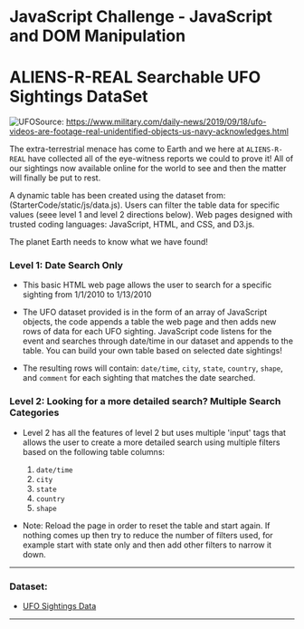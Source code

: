 # JavaScript Challenge - JavaScript and DOM Manipulation

# ALIENS-R-REAL Searchable UFO Sightings DataSet

![UFO](image/ufo_2400.png)Source: https://www.military.com/daily-news/2019/09/18/ufo-videos-are-footage-real-unidentified-objects-us-navy-acknowledges.html 

The extra-terrestrial menace has come to Earth and we here at `ALIENS-R-REAL` have collected all of the eye-witness reports we could to prove it! All of our sightings now available online for the world to see and then the matter will finally be put to rest.

A dynamic table has been created using the dataset from: (StarterCode/static/js/data.js). Users can filter the table data for specific values (seee level 1 and level 2 directions below). Web pages designed with trusted coding languages: JavaScript, HTML, and CSS, and D3.js.

The planet Earth needs to know what we have found!

### Level 1: Date Search Only

* This basic HTML web page allows the user to search for a specific sighting from 1/1/2010 to 1/13/2010

* The UFO dataset provided is in the form of an array of JavaScript objects, the code appends a table the web page and then adds new rows of data for each UFO sighting.  JavaScript code listens for the event and searches through date/time in our dataset and appends to the table. You can build your own table based on selected date sightings!

* The resulting rows will contain: `date/time`, `city`, `state`, `country`, `shape`, and `comment` for each sighting that matches the date searched.

### Level 2: Looking for a more detailed search?  Multiple Search Categories

* Level 2 has all the features of level 2 but uses multiple 'input' tags that allows the user to create a more detailed search using multiple filters based on the following table columns:
  1. `date/time`
  2. `city`
  3. `state`
  4. `country`
  5. `shape`

* Note: Reload the page in order to reset the table and start again.  If nothing comes up then try to reduce the number of filters used, for example start with state only and then add other filters to narrow it down. 

- - -

### Dataset:

* [UFO Sightings Data](StarterCode/static/js/data.js)

- - -